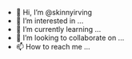 - 👋 Hi, I’m @skinnyirving
- 👀 I’m interested in ...
- 🌱 I’m currently learning ...
- 💞️ I’m looking to collaborate on ...
- 📫 How to reach me ...

<!---
skinnyirving/skinnyirving is a ✨ special ✨ repository because its `README.md` (this file) appears on your GitHub profile.
You can click the Preview link to take a look at your changes.
--->
